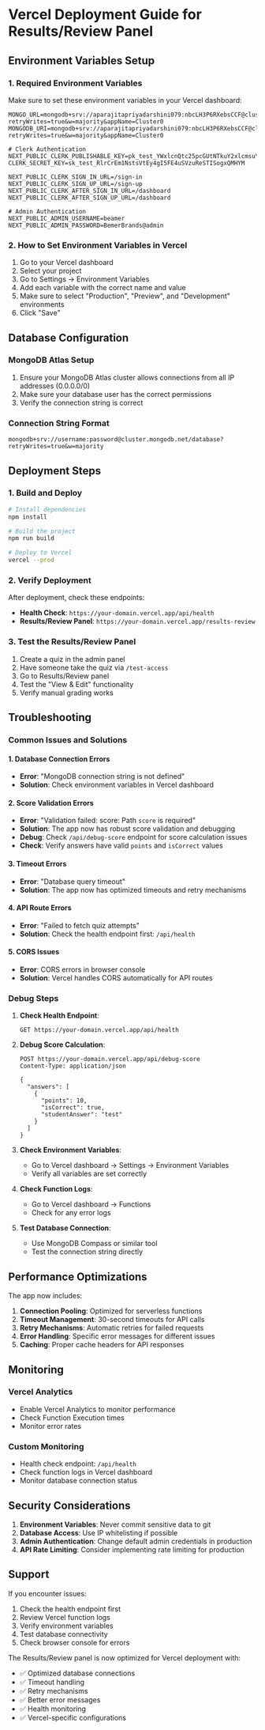 # Vercel Deployment Guide for Results/Review Panel

## Environment Variables Setup

### 1. Required Environment Variables
Make sure to set these environment variables in your Vercel dashboard:

```
MONGO_URL=mongodb+srv://aparajitapriyadarshini079:nbcLH3P6RXebsCCF@cluster0.jvcwiba.mongodb.net/?retryWrites=true&w=majority&appName=Cluster0
MONGODB_URI=mongodb+srv://aparajitapriyadarshini079:nbcLH3P6RXebsCCF@cluster0.jvcwiba.mongodb.net/?retryWrites=true&w=majority&appName=Cluster0

# Clerk Authentication
NEXT_PUBLIC_CLERK_PUBLISHABLE_KEY=pk_test_YWxlcnQtc25pcGUtNTkuY2xlcmsuYWNjb3VudHMuZGV2JA
CLERK_SECRET_KEY=sk_test_RlrCrEm1NstsVtEy4gI5FE4uSVzuReSTISogxQMHYM

NEXT_PUBLIC_CLERK_SIGN_IN_URL=/sign-in
NEXT_PUBLIC_CLERK_SIGN_UP_URL=/sign-up
NEXT_PUBLIC_CLERK_AFTER_SIGN_IN_URL=/dashboard
NEXT_PUBLIC_CLERK_AFTER_SIGN_UP_URL=/dashboard

# Admin Authentication
NEXT_PUBLIC_ADMIN_USERNAME=beamer
NEXT_PUBLIC_ADMIN_PASSWORD=BemerBrands@admin
```

### 2. How to Set Environment Variables in Vercel

1. Go to your Vercel dashboard
2. Select your project
3. Go to Settings → Environment Variables
4. Add each variable with the correct name and value
5. Make sure to select "Production", "Preview", and "Development" environments
6. Click "Save"

## Database Configuration

### MongoDB Atlas Setup
1. Ensure your MongoDB Atlas cluster allows connections from all IP addresses (0.0.0.0/0)
2. Make sure your database user has the correct permissions
3. Verify the connection string is correct

### Connection String Format
```
mongodb+srv://username:password@cluster.mongodb.net/database?retryWrites=true&w=majority
```

## Deployment Steps

### 1. Build and Deploy
```bash
# Install dependencies
npm install

# Build the project
npm run build

# Deploy to Vercel
vercel --prod
```

### 2. Verify Deployment
After deployment, check these endpoints:

- **Health Check**: `https://your-domain.vercel.app/api/health`
- **Results/Review Panel**: `https://your-domain.vercel.app/results-review`

### 3. Test the Results/Review Panel
1. Create a quiz in the admin panel
2. Have someone take the quiz via `/test-access`
3. Go to Results/Review panel
4. Test the "View & Edit" functionality
5. Verify manual grading works

## Troubleshooting

### Common Issues and Solutions

#### 1. Database Connection Errors
- **Error**: "MongoDB connection string is not defined"
- **Solution**: Check environment variables in Vercel dashboard

#### 2. Score Validation Errors
- **Error**: "Validation failed: score: Path `score` is required"
- **Solution**: The app now has robust score validation and debugging
- **Debug**: Check `/api/debug-score` endpoint for score calculation issues
- **Check**: Verify answers have valid `points` and `isCorrect` values

#### 3. Timeout Errors
- **Error**: "Database query timeout"
- **Solution**: The app now has optimized timeouts and retry mechanisms

#### 4. API Route Errors
- **Error**: "Failed to fetch quiz attempts"
- **Solution**: Check the health endpoint first: `/api/health`

#### 5. CORS Issues
- **Error**: CORS errors in browser console
- **Solution**: Vercel handles CORS automatically for API routes

### Debug Steps

1. **Check Health Endpoint**:
   ```
   GET https://your-domain.vercel.app/api/health
   ```

2. **Debug Score Calculation**:
   ```
   POST https://your-domain.vercel.app/api/debug-score
   Content-Type: application/json
   
   {
     "answers": [
       {
         "points": 10,
         "isCorrect": true,
         "studentAnswer": "test"
       }
     ]
   }
   ```

3. **Check Environment Variables**:
   - Go to Vercel dashboard → Settings → Environment Variables
   - Verify all variables are set correctly

4. **Check Function Logs**:
   - Go to Vercel dashboard → Functions
   - Check for any error logs

5. **Test Database Connection**:
   - Use MongoDB Compass or similar tool
   - Test the connection string directly

## Performance Optimizations

The app now includes:

1. **Connection Pooling**: Optimized for serverless functions
2. **Timeout Management**: 30-second timeouts for API calls
3. **Retry Mechanisms**: Automatic retries for failed requests
4. **Error Handling**: Specific error messages for different issues
5. **Caching**: Proper cache headers for API responses

## Monitoring

### Vercel Analytics
- Enable Vercel Analytics to monitor performance
- Check Function Execution times
- Monitor error rates

### Custom Monitoring
- Health check endpoint: `/api/health`
- Check function logs in Vercel dashboard
- Monitor database connection status

## Security Considerations

1. **Environment Variables**: Never commit sensitive data to git
2. **Database Access**: Use IP whitelisting if possible
3. **Admin Authentication**: Change default admin credentials in production
4. **API Rate Limiting**: Consider implementing rate limiting for production

## Support

If you encounter issues:

1. Check the health endpoint first
2. Review Vercel function logs
3. Verify environment variables
4. Test database connectivity
5. Check browser console for errors

The Results/Review panel is now optimized for Vercel deployment with:
- ✅ Optimized database connections
- ✅ Timeout handling
- ✅ Retry mechanisms
- ✅ Better error messages
- ✅ Health monitoring
- ✅ Vercel-specific configurations 
